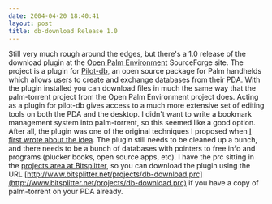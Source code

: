 ```yaml
---
date: 2004-04-20 18:40:41
layout: post
title: db-download Release 1.0
---
```


Still very much rough around the edges, but there's a 1.0 release of the download plugin at the [Open Palm Environment](https://sourceforge.net/projects/openpalmenv/) SourceForge site. The project is a plugin for [Pilot-db](https://sourceforge.net/projects/pilot-db/), an open source package for Palm handhelds which allows users to create and exchange databases from their PDA. With the plugin installed you can download files in much the same way that the palm-torrent project from the Open Palm Environment project does. Acting as a plugin for pilot-db gives access to a much more extensive set of editing tools on both the PDA and the desktop. I didn't want to write a bookmark management system into palm-torrent, so this seemed like a good option. After all, the plugin was one of the original techniques I proposed when [I first wrote about the idea](http://www.unrooted.net/hacking/palm/online-repository.html). The plugin still needs to be cleaned up a bunch, and there needs to be a bunch of databases with pointers to free info and programs (plucker books, open source apps, etc).  I have the prc sitting in the [projects area at Bitsplitter](http://www.bitsplitter.net/projects/), so you can download the plugin using the URL [http://www.bitsplitter.net/projects/db-download.prc](http://www.bitsplitter.net/projects/db-download.prc) if you have a copy of palm-torrent on your PDA already.
